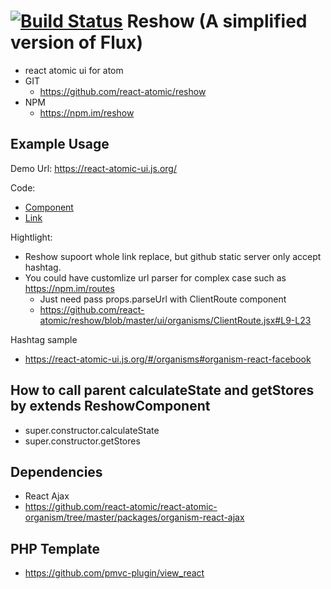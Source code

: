 [![Build Status](https://travis-ci.org/react-atomic/reshow.svg?branch=master)](https://travis-ci.org/react-atomic/reshow) 
 Reshow (A simplified version of Flux)
===============
   * react atomic ui for atom 
   * GIT
      * https://github.com/react-atomic/reshow
   * NPM
      * https://npm.im/reshow

## Example Usage
Demo Url:
https://react-atomic-ui.js.org/

Code:
   * [Component](https://github.com/react-atomic/react-atomic-ui/blob/master/ui/pages/index.jsx#L21-L26)
   * [Link](https://github.com/react-atomic/react-atomic-ui/blob/master/ui/organisms/Menu.jsx#L14-L16)

Hightlight:
   * Reshow supoort whole link replace, but github static server only accept hashtag.
   * You could have customlize url parser for complex case such as https://npm.im/routes
      * Just need pass props.parseUrl with ClientRoute component
      * https://github.com/react-atomic/reshow/blob/master/ui/organisms/ClientRoute.jsx#L9-L23 

Hashtag sample
   * https://react-atomic-ui.js.org/#/organisms#organism-react-facebook 

## How to call parent calculateState and getStores by extends ReshowComponent 
   * super.constructor.calculateState
   * super.constructor.getStores

## Dependencies
   * React Ajax
   * https://github.com/react-atomic/react-atomic-organism/tree/master/packages/organism-react-ajax

## PHP Template
   * https://github.com/pmvc-plugin/view_react
